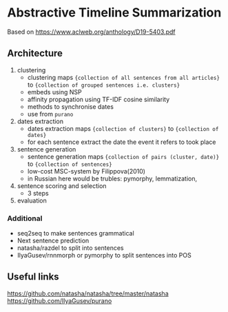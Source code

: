 # Abstractive Timeline Summarization

Based on https://www.aclweb.org/anthology/D19-5403.pdf

## Architecture

1. clustering
	* clustering maps `{collection of all sentences from all articles}` to `{collection of grouped sentences i.e. clusters}`
	* embeds using NSP
	* affinity propagation using TF-IDF cosine similarity
	* methods to synchronise dates
	* use from `purano`
2. dates extraction
	* dates extraction maps `{collection of clusters}` to `{collection of dates}`
	* for each sentence extract the date the event it refers to took place
3. sentence generation
	* sentence generation maps `{collection of pairs (cluster, date)}` to `{collection of sentences}`
	* low-cost  MSC-system  by  Filippova(2010)
	* in Russian here would be trubles: pymorphy, lemmatization, 
4. sentence scoring and selection
	* 3 steps
5. evaluation

### Additional
* seq2seq to make sentences grammatical
* Next sentence prediction
* natasha/razdel to split into sentences
* IlyaGusev/rnnmorph or pymorphy to split sentences into POS

## Useful links
https://github.com/natasha/natasha/tree/master/natasha
https://github.com/IlyaGusev/purano
